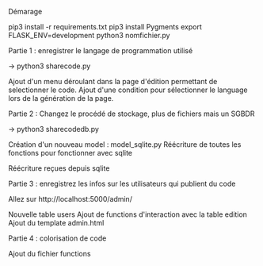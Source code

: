 Démarage

pip3 install -r requirements.txt
pip3 install Pygments
export FLASK_ENV=development
python3 nomfichier.py


Partie 1 : enregistrer le langage de programmation utilisé

-> python3 sharecode.py

Ajout d'un menu déroulant dans la page d'édition permettant de selectionner le code.
Ajout d'une condition pour sélectionner le language lors de la génération de la page.


Partie 2 : Changez le procédé de stockage, plus de fichiers mais un SGBDR


-> python3 sharecodedb.py

Création d'un nouveau model : model_sqlite.py
Réécriture de toutes les fonctions pour fonctionner avec sqlite

Réécriture reçues depuis sqlite


Partie 3 : enregistrez les infos sur les utilisateurs qui publient du code

Allez sur http://localhost:5000/admin/

Nouvelle table users
Ajout de functions d'interaction avec la table edition
Ajout du template admin.html


Partie 4 : colorisation de code


Ajout du fichier functions
